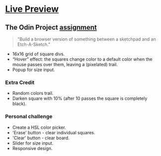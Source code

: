 # <a href="https://birds-chirping.github.io/etch-a-sketch/">Live Preview</a>

## The Odin Project <a href="https://www.theodinproject.com/lessons/foundations-etch-a-sketch">assignment</a>
> "Build a browser version of something between a sketchpad and an Etch-A-Sketch."

- 16x16 grid of square divs.
- “Hover” effect: the squares change color to a default color when the mouse passes over them, leaving a (pixelated) trail.
- Popup for size input. 
       
### Extra Credit
- Random colors trail.
- Darken square with 10% (after 10 passes the square is completely black).

### Personal challenge
- Create a HSL color picker. 
- 'Erase' button - clear individual squares.
- 'Clear' button - clear board.
- Slider for size input.
- Responsive design.
